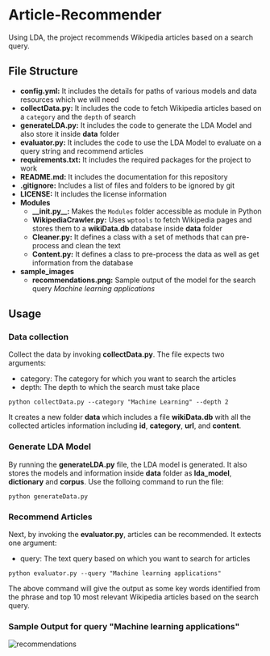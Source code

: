 # Article-Recommender
Using LDA, the project recommends Wikipedia articles based on a search query.

## File Structure
- **config.yml:** It includes the details for paths of various models and data resources which we will need
- **collectData.py:** It includes the code to fetch Wikipedia articles based on a `category` and the `depth` of search
- **generateLDA.py:** It includes the code to generate the LDA Model and also store it inside **data** folder
- **evaluator.py:** It includes the code to use the LDA Model to evaluate on a query string and recommend articles 
- **requirements.txt:** It includes the required packages for the project to work
- **README.md:** It includes the documentation for this repository
- **.gitignore:** Includes a list of files and folders to be ignored by git
- **LICENSE:** It includes the license information
- **Modules**
  - **\_\_init.py\_\_:** Makes the `Modules` folder accessible as module in Python
  - **WikipediaCrawler.py:** Uses `wptools` to fetch Wikipedia pages and stores them to a **wikiData.db** database inside **data** folder
  - **Cleaner.py:** It defines a class with a set of methods that can pre-process and clean the text
  - **Content.py:** It defines a class to pre-process the data as well as get information from the database
- **sample_images**
  - **recommendations.png:** Sample output of the model for the search query *Machine learning applications*
  
## Usage

### Data collection
Collect the data by invoking **collectData.py**. The file expects two arguments:
  - category: The category for which you want to search the articles
  - depth: The depth to which the search must take place
  
```
python collectData.py --category "Machine Learning" --depth 2
```

It creates a new folder **data** which includes a file **wikiData.db** with all the collected articles information including **id**, **category**, **url**, and **content**.

### Generate LDA Model
By running the **generateLDA.py** file, the LDA model is generated. It also stores the models and information inside **data** folder as **lda_model**, **dictionary** and **corpus**. Use the folloing command to run the file:

```
python generateData.py
```

### Recommend Articles
Next, by invoking the **evaluator.py**, articles can be recommended. It extects one argument:
  - query: The text query based on which you want to search for articles
  
```
python evaluator.py --query "Machine learning applications"
```
 
The above command will give the output as some key words identified from the phrase and top 10 most relevant Wikipedia articles based on the search query.
 
### Sample Output for query "Machine learning applications"

![recommendations](https://github.com/kb22/Article-Recommender/blob/master/sample_images/recommendations.png)
 
